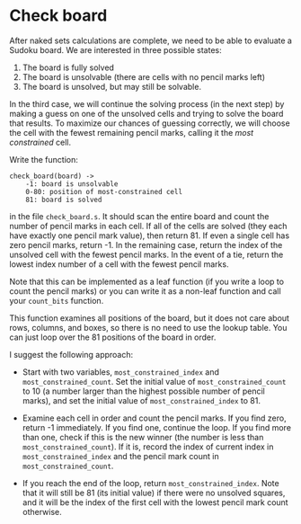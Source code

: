 Check board
===========

After naked sets calculations are complete, we need to be able to
evaluate a Sudoku board. We are interested in three possible states:

1.  The board is fully solved
2.  The board is unsolvable (there are cells with no pencil marks left)
3.  The board is unsolved, but may still be solvable.

In the third case, we will continue the solving process (in the next
step) by making a guess on one of the unsolved cells and trying to
solve the board that results. To maximize our chances of guessing
correctly, we will choose the cell with the fewest remaining pencil
marks, calling it the *most constrained* cell.

Write the function:

    check_board(board) ->
        -1: board is unsolvable
        0-80: position of most-constrained cell
        81: board is solved

in the file `check_board.s`. It should scan the entire board and
count the number of pencil marks in each cell. If all of the cells
are solved (they each have exactly one pencil mark value), then
return 81. If even a single cell has zero pencil marks, return -1.
In the remaining case, return the index of the unsolved cell with
the fewest pencil marks. In the event of a tie, return the lowest
index number of a cell with the fewest pencil marks.

Note that this can be implemented as a leaf function (if you write a
loop to count the pencil marks) or you can write it as a non-leaf
function and call your `count_bits` function.

This function examines all positions of the board, but it does not
care about rows, columns, and boxes, so there is no need to use the
lookup table. You can just loop over the 81 positions of the board
in order.

I suggest the following approach:

*   Start with two variables, `most_constrained_index` and
    `most_constrained_count`. Set the initial value of
    `most_constrained_count` to 10 (a number larger than the highest
    possible number of pencil marks), and set the initial value of
    `most_constrained_index` to 81.

*   Examine each cell in order and count the pencil marks. If you
    find zero, return -1 immediately. If you find one, continue the
    loop. If you find more than one, check if this is the new winner
    (the number is less than `most_constrained_count`). If it is,
    record the index of current index in `most_constrained_index`
    and the pencil mark count in `most_constrained_count`.

*   If you reach the end of the loop, return
    `most_constrained_index`. Note that it will still be 81 (its
    initial value) if there were no unsolved squares, and it will be
    the index of the first cell with the lowest pencil mark count
    otherwise.
